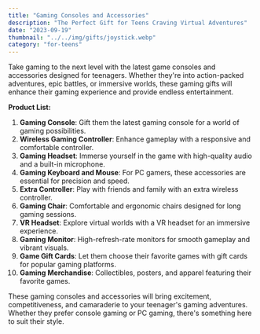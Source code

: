 ```yaml
---
title: "Gaming Consoles and Accessories"
description: "The Perfect Gift for Teens Craving Virtual Adventures"
date: "2023-09-19"
thumbnail: "../../img/gifts/joystick.webp"
category: "for-teens"
---
```

Take gaming to the next level with the latest game consoles and accessories designed for teenagers. Whether they're into action-packed adventures, epic battles, or immersive worlds, these gaming gifts will enhance their gaming experience and provide endless entertainment.

**Product List:**
1. **Gaming Console**: Gift them the latest gaming console for a world of gaming possibilities.
2. **Wireless Gaming Controller**: Enhance gameplay with a responsive and comfortable controller.
3. **Gaming Headset**: Immerse yourself in the game with high-quality audio and a built-in microphone.
4. **Gaming Keyboard and Mouse**: For PC gamers, these accessories are essential for precision and speed.
5. **Extra Controller**: Play with friends and family with an extra wireless controller.
6. **Gaming Chair**: Comfortable and ergonomic chairs designed for long gaming sessions.
7. **VR Headset**: Explore virtual worlds with a VR headset for an immersive experience.
8. **Gaming Monitor**: High-refresh-rate monitors for smooth gameplay and vibrant visuals.
9. **Game Gift Cards**: Let them choose their favorite games with gift cards for popular gaming platforms.
10. **Gaming Merchandise**: Collectibles, posters, and apparel featuring their favorite games.

These gaming consoles and accessories will bring excitement, competitiveness, and camaraderie to your teenager's gaming adventures. Whether they prefer console gaming or PC gaming, there's something here to suit their style.